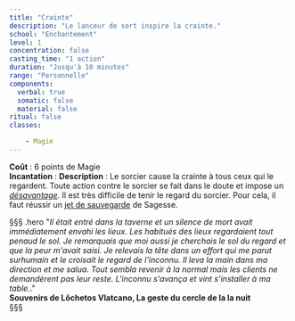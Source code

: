```yaml
---
title: "Crainte"
description: "Le lanceur de sort inspire la crainte."
school: "Enchantement"
level: 1
concentration: false
casting_time: "1 action"
duration: "Jusqu'à 10 minutes"
range: "Personnelle"
components:
  verbal: true
  somatic: false
  material: false
ritual: false
classes:

    - Magie
---
```

**Coût** : 6 points de Magie  
**Incantation** : 
**Description** : Le sorcier cause la crainte à tous ceux qui le regardent. Toute action contre le sorcier se fait dans le doute et impose un [_désavantage_](/utiliser-les-caracteristiques/#avantage-et-desavantage). Il est très difficile de tenir le regard du sorcier.
Pour cela, il faut réussir un [jet de sauvegarde](/utiliser-les-caracteristiques/#jets-de-sauvegarde) de Sagesse.   

§§§ .hero
"*Il était entré dans la taverne et un silence de mort avait immédiatement envahi les lieux. Les habitués des lieux regardaient tout penaud le sol. Je remarquais que moi aussi je cherchais le sol du regard et que la peur m'avait saisi. Je relevais la tête dans un effort qui me parut surhumain et le croisait le regard de l'inconnu. Il leva la main dans ma direction et me salua. Tout sembla revenir à la normal mais les clients ne demandèrent pas leur reste. L'inconnu s'avança et vint s'installer à ma table.*."    
**Souvenirs de Lôchetos Vlatcano, La geste du cercle de la la nuit**   
§§§     

